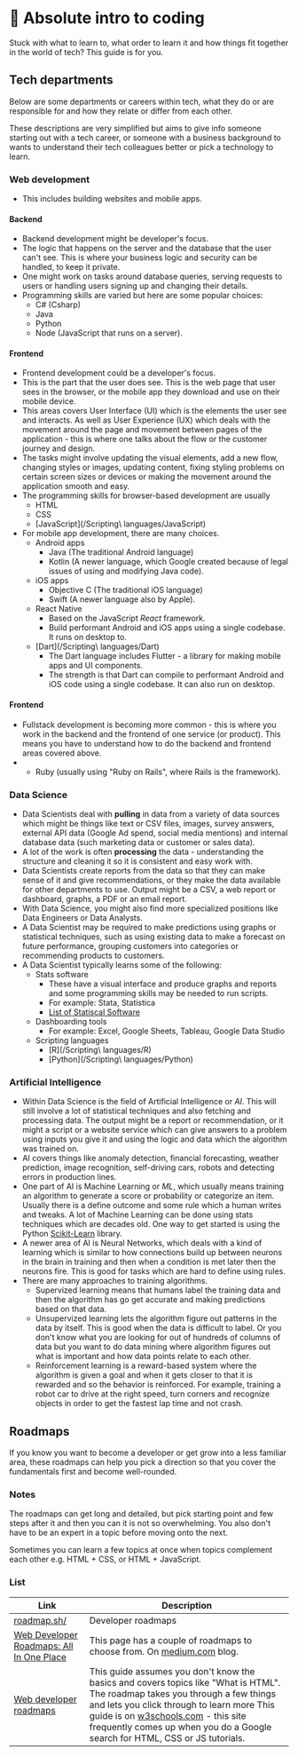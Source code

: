 # 🤷 Absolute intro to coding

Stuck with what to learn to, what order to learn it and how things fit together in the world of tech? This guide is for you.

## Tech departments

Below are some departments or careers within tech, what they do or are responsible for and how they relate or differ from each other.

These descriptions are very simplified but aims to give info someone starting out with a tech career, or someone with a business background to wants to understand their tech colleagues better or pick a technology to learn.

### Web development

- This includes building websites and mobile apps.

#### Backend

- Backend development might be developer's focus.
- The logic that happens on the server and the database that the user can't see. This is where your business logic and security can be handled, to keep it private. 
- One might work on tasks around database queries, serving requests to users or handling users signing up and changing their details.
- Programming skills are varied but here are some popular choices:
	- C# (Csharp)
	- Java
	- Python
	- Node (JavaScript that runs on a server).

#### Frontend

- Frontend development could be a developer's focus.
- This is the part that the user does see. This is the web page that user sees in the browser, or the mobile app they download and use on their mobile device.
- This areas covers User Interface (UI) which is the elements the user see and interacts. As well as User Experience (UX) which deals with the movement around the page and movement between pages of the application - this is where one talks about the flow or the customer journey and design.
- The tasks might involve updating the visual elements, add a new flow, changing styles or images, updating content,  fixing styling problems on certain screen sizes or devices or making the movement around the application smooth and easy.
- The programming skills for browser-based development are usually
	- HTML
	- CSS
	- [JavaScript](/Scripting\ languages/JavaScript)
- For mobile app development, there are many choices.
	- Android apps
		- Java (The traditional Android language)
		- Kotlin (A newer language, which Google created because of legal issues of using and modifying Java code).
	- iOS apps
		- Objective C (The traditional iOS language)
		- Swift (A newer language also by Apple).
	- React Native
		- Based on the JavaScript _React_ framework.
		- Build performant Android and iOS apps using a single codebase. It runs on desktop to.
	- [Dart](/Scripting\ languages/Dart)
		- The Dart language includes Flutter - a library for making mobile apps and UI components.
		- The strength is that Dart can compile to performant Android and iOS code using a single codebase. It can also run on desktop.

#### Frontend

- Fullstack development is becoming more common - this is where you work in the backend and the frontend of one service (or product). This means you have to understand how to do the backend and frontend areas covered above.
- - Ruby (usually using "Ruby on Rails", where Rails is the framework).

### Data Science

- Data Scientists deal with **pulling** in data from a variety of data sources which might be things like text or CSV files, images, survey answers, external API data (Google Ad spend, social media mentions) and internal database data (such marketing data or customer or sales data).
- A lot of the work is often **processing** the data - understanding the structure and cleaning it so it is consistent and easy work with.
- Data Scientists create reports from the data so that they can make sense of it and give recommendations, or they make the data available for other departments to use. Output might be a CSV, a web report or dashboard, graphs, a PDF or an email report.
- With Data Science, you might also find more specialized positions like Data Engineers or Data Analysts.
- A Data Scientist may be required to make predictions using graphs or statistical techniques, such as using existing data to make a forecast on future performance, grouping customers into categories or recommending products to customers.
- A Data Scientist typically learns some of the following:
	- Stats software 
		- These have a visual interface and produce graphs and reports and some programming skills may be needed to run scripts.
		- For example: Stata, Statistica
		- [List of Statiscal Software](https://en.wikipedia.org/wiki/List_of_statistical_software)
	- Dashboarding tools
		- For example: Excel, Google Sheets, Tableau, Google Data Studio
	- Scripting languages
		- [R](/Scripting\ languages/R)
		- [Python](/Scripting\ languages/Python)

### Artificial Intelligence

- Within Data Science is the field of Artificial Intelligence or _AI_. This will still involve a lot of statistical techniques and  also fetching and processing data. The output might be a report or recommendation, or it might a script or a website service which can give answers to a problem using inputs you give it and using the logic and data which the algorithm was trained on.
- AI covers things like anomaly detection, financial forecasting, weather prediction, image recognition, self-driving cars, robots and detecting errors in production lines.
- One part of AI is Machine Learning or _ML_, which usually means training an algorithm to generate a score or probability or categorize an item. Usually there is a define outcome and some rule which a human writes and tweaks. A lot of Machine Learning can be done using stats techniques which are decades old. One way to get started is using the Python [Scikit-Learn](https://scikit-learn.org/)  library.
- A newer area of AI is Neural Networks, which deals with a kind of learning which is similar to how connections build up between neurons in the brain in training and then when a condition is met later then the neurons fire. This is good for tasks which are hard to define using rules. 
- There are many approaches to training algorithms.
	- Supervized learning means that humans label the training data and then the algorithm has go get accurate and making predictions based on that data. 
	- Unsupervized learning lets the algorithm figure out patterns in the data by itself. This is good when the data is difficult to label. Or you don't know what you are looking for out of hundreds of columns of data but you want to do data mining where algorithm figures out what is important and how data points relate to each other.
	- Reinforcement learning is a reward-based system where the algorithm is given a goal and when it gets closer to that it is rewarded and so the behavior is reinforced. For example, training a robot car to drive at the right speed, turn corners and recognize objects in order to get the fastest lap time and not crash.


## Roadmaps

If you know you want to become a developer or get grow into a less familiar area, these roadmaps can help you pick a direction so that you cover the fundamentals first and become well-rounded.

### Notes

The roadmaps can get long and detailed, but pick starting point and few steps after it and then you can it is not so overwhelming. You also don't have to be an expert in a topic before moving onto the next.

Sometimes you can learn a few topics at once when topics complement each other e.g. HTML + CSS, or HTML + JavaScript.

### List

| Link | Description |
|--|--|
| [roadmap.sh/](https://roadmap.sh/) | Developer roadmaps  |
| [Web Developer Roadmaps: All In One Place](https://medium.com/level-up-web/developer-roadmaps-all-in-one-place-75c0402db0e0) | This page has a couple of roadmaps to choose from. On [medium.com](https://medium.com) blog. |
| [Web developer roadmaps](https://www.w3schools.com/whatis/) | This guide assumes you don't know the basics and covers topics like "What is HTML". The roadmap takes you through a few things and lets you click through to learn more This guide is on [w3schools.com](www.w3schools.com) - this site frequently comes up when you do a Google search for HTML, CSS or JS tutorials.
<!--stackedit_data:
eyJwcm9wZXJ0aWVzIjoiZXh0ZW5zaW9uczpcbiAgcHJlc2V0Oi
BnZm1cbiIsImhpc3RvcnkiOlsxNjkxOTg1MTIxLC04Mzc5MzIx
NjQsLTE3NzkxNDMyODZdfQ==
-->